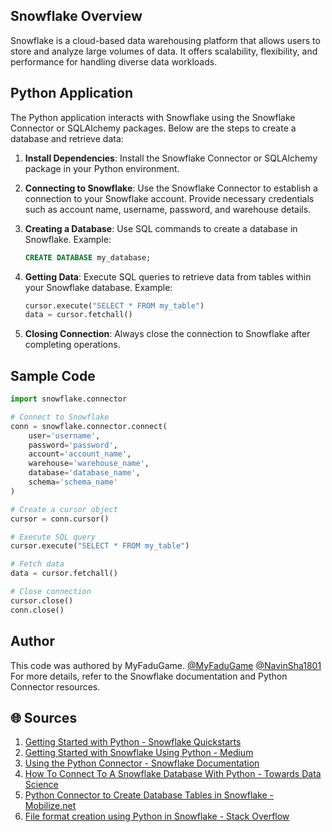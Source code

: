 ## Snowflake Overview
Snowflake is a cloud-based data warehousing platform that allows users to store and analyze large volumes of data. It offers scalability, flexibility, and performance for handling diverse data workloads.

## Python Application
The Python application interacts with Snowflake using the Snowflake Connector or SQLAlchemy packages. Below are the steps to create a database and retrieve data:

1. **Install Dependencies**: Install the Snowflake Connector or SQLAlchemy package in your Python environment.
   
2. **Connecting to Snowflake**: Use the Snowflake Connector to establish a connection to your Snowflake account. Provide necessary credentials such as account name, username, password, and warehouse details.

3. **Creating a Database**: Use SQL commands to create a database in Snowflake. Example:
   ```sql
   CREATE DATABASE my_database;
   ```

4. **Getting Data**: Execute SQL queries to retrieve data from tables within your Snowflake database. Example:
   ```python
   cursor.execute("SELECT * FROM my_table")
   data = cursor.fetchall()
   ```

5. **Closing Connection**: Always close the connection to Snowflake after completing operations.

## Sample Code
```python
import snowflake.connector

# Connect to Snowflake
conn = snowflake.connector.connect(
    user='username',
    password='password',
    account='account_name',
    warehouse='warehouse_name',
    database='database_name',
    schema='schema_name'
)

# Create a cursor object
cursor = conn.cursor()

# Execute SQL query
cursor.execute("SELECT * FROM my_table")

# Fetch data
data = cursor.fetchall()

# Close connection
cursor.close()
conn.close()
```

## Author
This code was authored by MyFaduGame.
[@MyFaduGame](https://www.github.com/myfadugame)
[@NavinSha1801](https://www.github.com/navinsha1801)
For more details, refer to the Snowflake documentation and Python Connector resources.

## 🌐 Sources
1. [Getting Started with Python - Snowflake Quickstarts](https://quickstarts.snowflake.com/guide/getting_started_with_python/)
2. [Getting Started with Snowflake Using Python - Medium](https://medium.com/hashmapinc/getting-started-with-snowflake-using-python-8ec552ffd02)
3. [Using the Python Connector - Snowflake Documentation](https://docs.snowflake.com/en/developer-guide/python-connector/python-connector-example)
4. [How To Connect To A Snowflake Database With Python - Towards Data Science](https://towardsdatascience.com/how-to-connect-to-a-snowflake-database-with-python-a8f710c3afab)
5. [Python Connector to Create Database Tables in Snowflake - Mobilize.net](https://www.mobilize.net/blog/creating-a-table-in-snowflake-using-the-python-connector)
6. [File format creation using Python in Snowflake - Stack Overflow](https://stackoverflow.com/questions/60513347/file-format-creation-using-python-in-snowflake)
